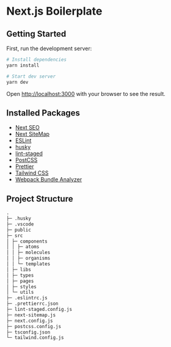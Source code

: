 # Next.js Boilerplate

## Getting Started

First, run the development server:

```bash
# Install dependencies
yarn install

# Start dev server
yarn dev
```

Open [http://localhost:3000](http://localhost:3000) with your browser to see the result.

## Installed Packages

- [Next SEO](https://github.com/garmeeh/next-seo#readme)
- [Next SiteMap](https://github.com/iamvishnusankar/next-sitemap)
- [ESLint](https://eslint.org/)
- [husky](https://typicode.github.io/husky/#/)
- [lint-staged](https://github.com/okonet/lint-staged#readme)
- [PostCSS](https://postcss.org/)
- [Prettier](https://prettier.io/)
- [Tailwind CSS](https://tailwindcss.com/)
- [Webpack Bundle Analyzer](https://github.com/vercel/next.js/tree/canary/packages/next-bundle-analyzer#nextjs--webpack-bundle-analyzer)

## Project Structure

```md
.
├─ .husky
├─ .vscode
├─ public
├─ src
│ ├─ components
│ │ ├─ atoms
│ │ ├─ molecules
│ │ ├─ organisms
│ │ └─ templates
│ ├─ libs
│ ├─ types
│ ├─ pages
│ ├─ styles
│ └─ utils
├─ .eslintrc.js
├─ .prettierrc.json
├─ lint-staged.config.js
├─ next-sitemap.js
├─ next.config.js
├─ postcss.config.js
├─ tsconfig.json
└─ tailwind.config.js
```
